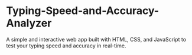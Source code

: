 # Typing-Speed-and-Accuracy-Analyzer
A simple and interactive web app built with HTML, CSS, and JavaScript to test your typing speed and accuracy in real-time.

